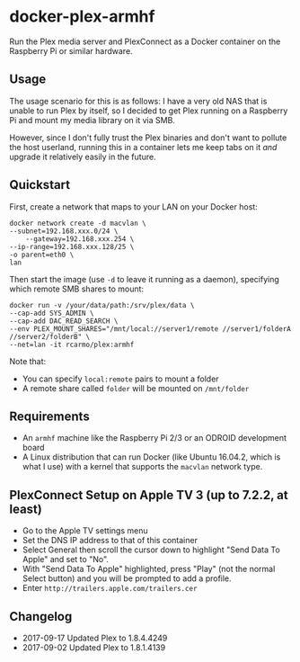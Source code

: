 # docker-plex-armhf

Run the Plex media server and PlexConnect as a Docker container on the Raspberry Pi or similar hardware.

## Usage

The usage scenario for this is as follows: I have a very old NAS that is unable to run Plex by itself, so I decided to get Plex running on a Raspberry Pi and mount my media library on it via SMB.

However, since I don't fully trust the Plex binaries and don't want to pollute the host userland, running this in a container lets me keep tabs on it _and_ upgrade it relatively easily in the future.

## Quickstart

First, create a network that maps to your LAN on your Docker host:

	docker network create -d macvlan \
	--subnet=192.168.xxx.0/24 \
        --gateway=192.168.xxx.254 \
	--ip-range=192.168.xxx.128/25 \
	-o parent=eth0 \
	lan

Then start the image (use `-d` to leave it running as a daemon), specifying which remote SMB shares to mount:

    docker run -v /your/data/path:/srv/plex/data \
    --cap-add SYS_ADMIN \
    --cap-add DAC_READ_SEARCH \
    --env PLEX_MOUNT_SHARES="/mnt/local://server1/remote //server1/folderA //server2/folderB" \
    --net=lan -it rcarmo/plex:armhf

Note that:

* You can specify `local:remote` pairs to mount a folder
* A remote share called `folder` will be mounted on `/mnt/folder`

## Requirements

* An `armhf` machine like the Raspberry Pi 2/3 or an ODROID development board
* A Linux distribution that can run Docker (like Ubuntu 16.04.2, which is what I use) with a kernel that supports the `macvlan` network type.

## PlexConnect Setup on Apple TV 3 (up to 7.2.2, at least)

* Go to the Apple TV settings menu
* Set the DNS IP address to that of this container
* Select General then scroll the cursor down to highlight "Send Data To Apple" and set to "No".
* With "Send Data To Apple" highlighted, press "Play" (not the normal Select button) and you will be prompted to add a profile.
* Enter `http://trailers.apple.com/trailers.cer`

## Changelog

* 2017-09-17 Updated Plex to 1.8.4.4249
* 2017-09-02 Updated Plex to 1.8.1.4139
